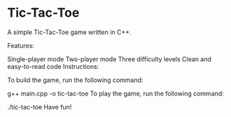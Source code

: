 # Tic-Tac-Toe
A simple Tic-Tac-Toe game written in C++.

Features:

Single-player mode Two-player mode Three difficulty levels Clean and easy-to-read code Instructions:

To build the game, run the following command:

g++ main.cpp -o tic-tac-toe To play the game, run the following command:

./tic-tac-toe Have fun!
